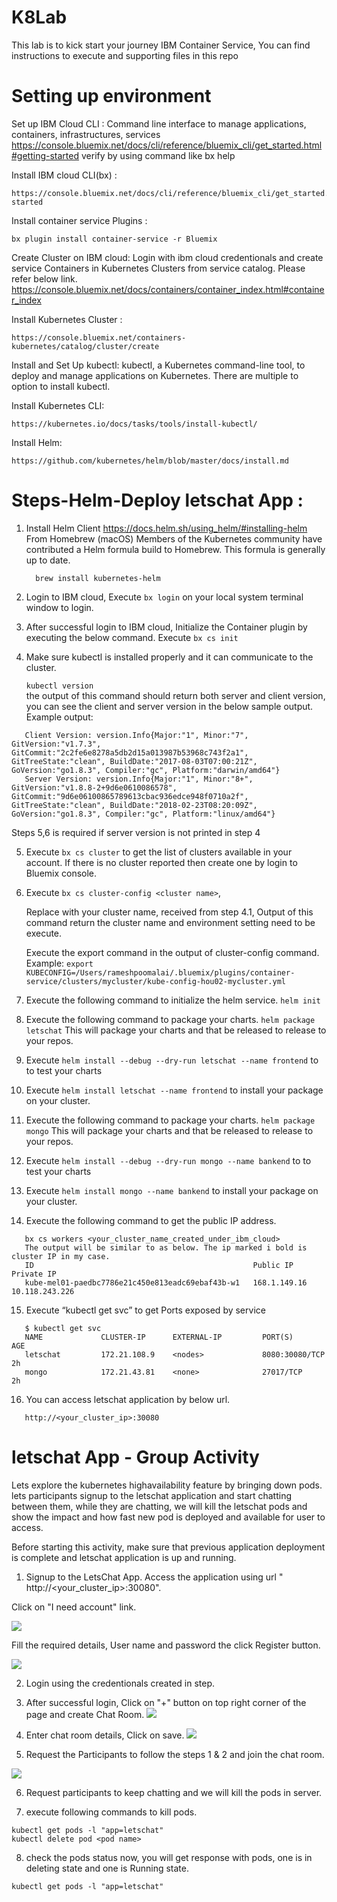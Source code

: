 # K8Lab

This lab is to kick start your journey IBM Container Service, You can find instructions to execute and supporting files in this repo

# Setting up environment
Set up IBM Cloud CLI : Command line interface to manage applications, containers, infrastructures, services
https://console.bluemix.net/docs/cli/reference/bluemix_cli/get_started.html#getting-started
verify by using command like bx help

Install IBM cloud CLI(bx) :
```
https://console.bluemix.net/docs/cli/reference/bluemix_cli/get_started.html#getting-started
```

Install container service  Plugins :
```
bx plugin install container-service -r Bluemix
```

Create Cluster on IBM cloud: Login with ibm cloud credentionals and create service Containers in Kubernetes Clusters from service catalog. Please refer below link.
https://console.bluemix.net/docs/containers/container_index.html#container_index

Install Kubernetes Cluster :
```
https://console.bluemix.net/containers-kubernetes/catalog/cluster/create
```

Install and Set Up kubectl: kubectl, a Kubernetes command-line tool, to deploy and manage applications on Kubernetes.
There are multiple to option to install kubectl.

Install Kubernetes CLI:
```
https://kubernetes.io/docs/tasks/tools/install-kubectl/
```

Install Helm:
```
https://github.com/kubernetes/helm/blob/master/docs/install.md
```


# Steps-Helm-Deploy letschat App :

1. Install Helm Client
        https://docs.helm.sh/using_helm/#installing-helm
        From Homebrew (macOS)
        Members of the Kubernetes community have contributed a Helm formula build to Homebrew. This formula is generally up to date.
      ```
        brew install kubernetes-helm
      ```


2. Login to IBM cloud, Execute ``` bx login ``` on your local system terminal window to login.
 
3. After successful login to IBM cloud, Initialize the Container plugin by executing the below command.
Execute  ``` bx cs init ```
 
4. Make sure kubectl is installed properly and it can communicate to the cluster.

   ``` kubectl version  ```  
   the output of this command should return both server and client version, you can see the client and server version in the below sample output.
   Example output:
```
   Client Version: version.Info{Major:"1", Minor:"7", GitVersion:"v1.7.3",    GitCommit:"2c2fe6e8278a5db2d15a013987b53968c743f2a1", GitTreeState:"clean", BuildDate:"2017-08-03T07:00:21Z", GoVersion:"go1.8.3", Compiler:"gc", Platform:"darwin/amd64"}
   Server Version: version.Info{Major:"1", Minor:"8+", GitVersion:"v1.8.8-2+9d6e0610086578", GitCommit:"9d6e06100865789613cbac936edce948f0710a2f", GitTreeState:"clean", BuildDate:"2018-02-23T08:20:09Z", GoVersion:"go1.8.3", Compiler:"gc", Platform:"linux/amd64"}
```
   Steps 5,6 is required if server version is not printed in step 4

5. Execute ```bx cs cluster``` to get the list of clusters available in your account. If there is no cluster reported then create one by login to Bluemix console.
 
6. Execute ```bx cs cluster-config <cluster name>```,

   Replace <cluster name >  with your cluster name, received from step 4.1, Output of this command return the cluster name and environment setting need to be execute.

   Execute the export command in the output of cluster-config command.
   Example: ``` export KUBECONFIG=/Users/rameshpoomalai/.bluemix/plugins/container-service/clusters/mycluster/kube-config-hou02-mycluster.yml ```

7. Execute the following command to initialize the helm service.
```helm init```


8. Execute the following command to package your charts.
```helm package letschat```
   This will package your charts and that be released to release to your repos.
 
9. Execute ```helm install --debug --dry-run letschat --name frontend``` to to test your charts
 
10. Execute ```helm install letschat --name frontend``` to install your package on your cluster.

11. Execute the following command to package your charts.
   ```helm package mongo```
   This will package your charts and that be released to release to your repos.
 
12. Execute ```helm install --debug --dry-run mongo --name bankend``` to to test your charts
 
13. Execute ```helm install mongo --name bankend``` to install your package on your cluster.


14. Execute the following command to get the public IP address.
```
   bx cs workers <your_cluster_name_created_under_ibm_cloud>
   The output will be similar to as below. The ip marked i bold is cluster IP in my case.
   ID                                                 Public IP      Private IP
   kube-mel01-paedbc7786e21c450e813eadc69ebaf43b-w1   168.1.149.16   10.118.243.226
```
15. Execute  “kubectl get svc” to get Ports exposed by service
```
   $ kubectl get svc
   NAME             CLUSTER-IP      EXTERNAL-IP         PORT(S)                AGE
   letschat         172.21.108.9    <nodes>             8080:30080/TCP         2h
   mongo            172.21.43.81    <none>              27017/TCP              2h
```

16. You can access letschat application by below url.
```
   http://<your_cluster_ip>:30080
```

# letschat App - Group Activity

Lets explore the kubernetes highavailability feature by bringing down pods. lets participants signup to the letschat application and start chatting between them, while they are chatting, we will kill the letschat pods and show the impact and how fast new pod is deployed and available for user to access.

Before starting this activity, make sure that previous application deployment is complete and letschat application is up and running.

1. Signup to the LetsChat App.
Access the application using url " http://<your_cluster_ip>:30080".

Click on "I need account" link.

![](doc/images/login.png)

Fill the required details, User name and password the click Register button.

![](doc/images/Registration.png)

2. Login using the credentionals created in step.


3. After successful login, Click on "+" button on top right corner of the page and create Chat Room.
![](doc/images/createroom.png)

4. Enter chat room details, Click on save.
![](doc/images/createroomDetails.png)

5. Request the Participants to follow the steps 1 & 2 and join the chat room.

![](doc/images/ChatPage.png)

6. Request participants to keep chatting and we will kill the pods in server.

7. execute following commands to kill  pods.
```
kubectl get pods -l "app=letschat"
kubectl delete pod <pod name>
```
8. check the pods status now, you will get response with pods, one is in deleting state and one is Running state.

```
kubectl get pods -l "app=letschat"
```
